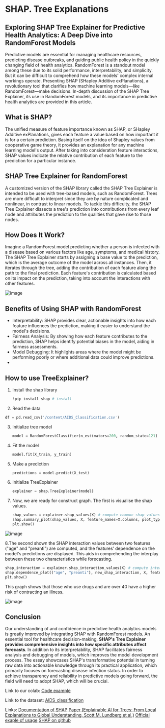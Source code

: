 # SHAP. Tree Explanations

## Exploring SHAP Tree Explainer for Predictive Health Analytics: A Deep Dive into RandomForest Models

Predictive models are essential for managing healthcare resources, predicting disease outbreaks, and guiding public health policy in the quickly changing field of health analytics. 
RandomForest is a standout model among these due to its solid performance, interpretability, and simplicity. But it can be difficult to comprehend how these models' complex internal workings operate. 
Presenting SHAP (SHapley Additive exPlanations), a revolutionary tool that clarifies how machine learning models—like RandomForest—make decisions. 
In-depth discussion of the SHAP Tree Explainer, its use in RandomForest models, and its importance in predictive health analytics are provided in this article.

## What is SHAP?

The unified measure of feature importance known as SHAP, or SHapley Additive exPlanations, gives each feature a value based on how important it is for a certain prediction. Basing itself on the idea of Shapley values from cooperative game theory, it provides an explanation for any machine learning model's output. After taking into consideration feature interactions, SHAP values indicate the relative contribution of each feature to the prediction for a particular instance.

## SHAP Tree Explainer for RandomForest

A customized version of the SHAP library called the SHAP Tree Explainer is intended to be used with tree-based models, such as RandomForest. Trees are more difficult to interpret since they are by nature complicated and nonlinear, in contrast to linear models. To tackle this difficulty, the SHAP Tree Explainer dissects a tree's prediction into contributions from every leaf node and attributes the prediction to the qualities that gave rise to those nodes.

## How Does It Work?

Imagine a RandomForest model predicting whether a person is infected with a disease based on various factors like age, symptoms, and medical history. The SHAP Tree Explainer starts by assigning a base value to the prediction, which is the average outcome of the model across all instances. Then, it iterates through the tree, adding the contribution of each feature along the path to the final prediction. Each feature's contribution is calculated based on its impact on the prediction, taking into account the interactions with other features.

![image](https://github.com/IU-PR/xai/assets/88908152/f30498ec-8ac4-4f66-8bec-a99a5d6ffe41)


## Benefits of Using SHAP with RandomForest

- Interpretability: SHAP provides clear, actionable insights into how each feature influences the prediction, making it easier to understand the model's decisions.
- Fairness Analysis: By showing how each feature contributes to the prediction, SHAP helps identify potential biases in the model, aiding in fairness assessments.
- Model Debugging: It highlights areas where the model might be performing poorly or where additional data could improve predictions.
- 
## How to use TreeExplainer?

1. Install the shap library
   ```python
   !pip install shap # install
   ```
2.  Read the data
   ```python
   df = pd.read_csv('/content/AIDS_Classification.csv') 
   ```
3. Initialize tree model
   ```python
   model = RandomForestClassifier(n_estimators=200, random_state=121)
   ```
4. Fit the model
   ```python
   model.fit(X_train, y_train)
   ```
5. Make a prediction
   ```python
   predictions = model.predict(X_test) 
   ```
6. Initialize TreeExplainer
   ```python
   explainer = shap.TreeExplainer(model)
   ```

7. Now, we are ready for construct graph. The first is visualise the shap values.
   ```python
   shap_values = explainer.shap_values(X) # compute common shap values and visualize
   shap.summary_plot(shap_values, X, feature_names=X.columns, plot_type="dot", auto_size_plot=False, show=False)
   plt.show()
   ```
![image](https://github.com/IU-PR/xai/assets/88908152/6a14d69f-c442-41eb-b24a-2dc9f8b58546)


8.The second shown the SHAP interaction values between two features ("age" and "preanti") are computed, and the features' dependence on the model's predictions are displayed. This aids in comprehending the interplay between these two characteristics while forecasting.

   ```python
   shap_interaction = explainer.shap_interaction_values(X) # compute interaction values and visualize
   shap.dependence_plot(("age", "preanti"), new_shap_interaction, X, feature_names=X.columns, show=False)
   plt.show()
   ```

This graph shows that those who use drugs and are over 40 have a higher risk of contracting an illness.

![image](https://github.com/IU-PR/xai/assets/88908152/f835a7f9-902d-437f-a83f-683711f8ab1b)



## Conclusion

Our understanding of and confidence in predictive health analytics models is greatly improved by integrating SHAP with RandomForest models. An essential tool for healthcare decision-making, **SHAP's Tree Explainer provides comprehensive insights into how specific attributes affect forecasts**. In addition to its interpretability, SHAP facilitates fairness analysis and debugging of models, which improves the model development process. The essay showcases SHAP's transformative potential in turning raw data into actionable knowledge through its practical application, which primarily focuses on forecasting disease infection status. In order to achieve transparency and reliability in predictive models going forward, the field will need to adopt SHAP, which will be crucial.


Link to our colab:
[Code example](https://colab.research.google.com/drive/1hfdtyhN8ENk49Y-zTB2IH06VQmbeBenl?usp=sharing)

Link to the dataset:
[AIDS_classification](https://www.kaggle.com/datasets/aadarshvelu/aids-virus-infection-prediction?resource=download)

Links:
[Documentation of SHAP](https://shap-lrjball.readthedocs.io/en/latest/generated/shap.TreeExplainer.html#)
[Paper (Explainable AI for Trees: From Local Explanations to Global Understanding, Scott M. Lundberg et al.)](https://paperswithcode.com/paper/explainable-ai-for-trees-from-local)
[Official exaple of usage](https://github.com/suinleelab/treeexplainer-study/blob/master/README.md)
[SHAP on github](https://github.com/shap/shap)


